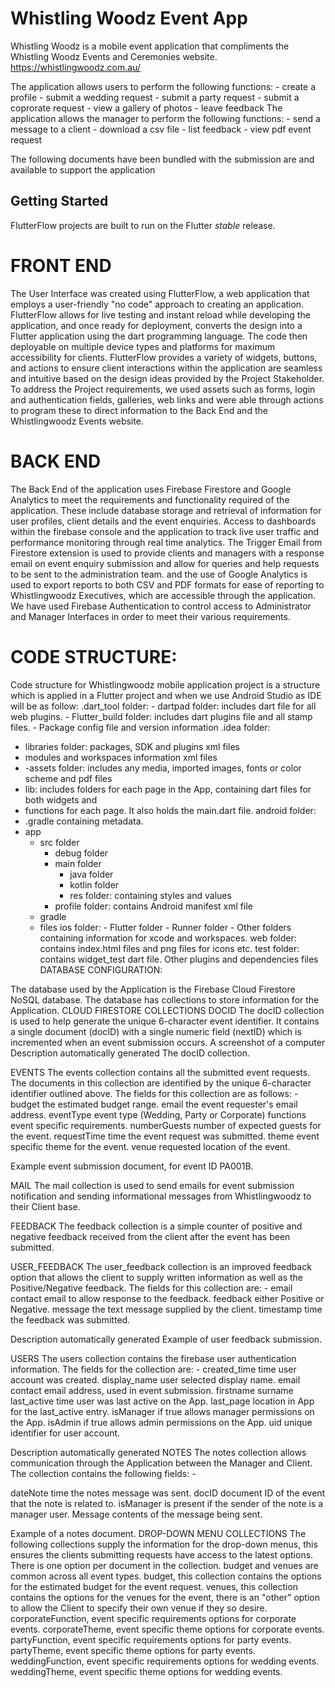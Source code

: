 # Whistling Woodz Event App

Whistling Woodz is a mobile event application that compliments the Whistling Woodz Events and Ceremonies website.
https://whistlingwoodz.com.au/

The application allows users to perform the following functions:
    - create a profile
    - submit a wedding request
    - submit a party request
    - submit a coprorate request
    - view a gallery of photos
    - leave feedback
The application allows the manager to perform the following functions:
    - send a message to a client
    - download a csv file
    - list feedback
    - view pdf event request

The following documents have been bundled with the submission are and available to support the application



## Getting Started

FlutterFlow projects are built to run on the Flutter _stable_ release.


# FRONT END 
The User Interface was created using FlutterFlow, a web application that employs a user-friendly 
"no code" approach to creating an application. FlutterFlow allows for live testing and instant reload 
while developing the application, and once ready for deployment, converts the design into a Flutter 
application using the dart programming language. 
The code then deployable on multiple device types and platforms for maximum accessibility for clients. 
FlutterFlow provides a variety of widgets, buttons, and actions to ensure client interactions within 
the application are seamless and intuitive based on the design ideas provided by the Project Stakeholder. 
To address the Project requirements, we used assets such as forms, login and authentication fields, 
galleries, web links and were able through actions to program these to direct information to the 
Back End and the Whistlingwoodz Events website.

# BACK END 
The Back End of the application uses Firebase Firestore and Google Analytics to meet the requirements 
and functionality required of the application. These include database storage and retrieval of 
information for user profiles, client details and the event enquiries. Access to dashboards within 
the firebase console and the application to track live user traffic and performance monitoring 
through real time analytics.
The Trigger Email from Firestore extension is used to provide clients and managers with a response 
email on event enquiry submission and allow for queries and help requests to be sent to the 
administration team. and the use of Google Analytics is used to export reports to both CSV and PDF 
formats for ease of reporting to Whistlingwoodz Executives, which are accessible through the application.  
We have used Firebase Authentication to control access to Administrator and Manager Interfaces in 
order to meet their various requirements.
 
# CODE STRUCTURE:
Code structure for Whistlingwoodz mobile application project is a structure which is applied in a 
Flutter project and when we use Android Studio as IDE will be as follow: 
  .dart_tool folder:
    - dartpad folder: includes dart file for all web plugins.
    - Flutter_build folder: includes dart plugins file and all stamp files.
    - Package config file and version information
  .idea folder:
  - libraries folder: packages, SDK and plugins xml files
  - modules and workspaces information xml files
  - -assets folder: includes any media, imported images, fonts or color scheme and pdf files
  - lib: includes folders for each page in the App, containing dart files for both widgets and 
  - functions for each page. It also holds the main.dart file.
  android folder:
   - .gradle containing metadata.
   - app
       - src folder
           - debug folder
           - main folder
               - java folder
               - kotlin folder
               - res folder: containing styles and values
           - profile folder: contains Android manifest xml file
       - gradle
       - files 
  ios folder:
    - Flutter folder
    - Runner folder
    - Other folders containing information for xcode and workspaces.
  web folder: contains index.html files and png files for icons etc.
  test folder: contains widget_test dart file.
  Other plugins and dependencies files
         DATABASE CONFIGURATION:

The database used by the Application is the Firebase Cloud Firestore NoSQL database.
The database has collections to store information for the Application.
CLOUD FIRESTORE COLLECTIONS
DOCID
The docID collection is used to help generate the unique 6-character event identifier. It contains 
a single document (docID) with a single numeric field (nextID) which is incremented when an event submission occurs.
A screenshot of a computer
Description automatically generated
The docID collection.

EVENTS
The events collection contains all the submitted event requests. The documents in this collection 
are identified by the unique 6-character identifier outlined above. The fields for this collection 
are as follows: -
budget		the estimated budget range.
email			the event requester's email address.
eventType		event type (Wedding, Party or Corporate)
functions		event specific requirements.
numberGuests	number of expected guests for the event.
requestTime		time the event request was submitted.
theme			event specific theme for the event.
venue			requested location of the event.

Example event submission document, for event ID PA001B.

MAIL
The mail collection is used to send emails for event submission notification and sending 
informational messages from Whistlingwoodz to their Client base.

FEEDBACK
The feedback collection is a simple counter of positive and negative feedback received from the 
client after the event has been submitted.

USER_FEEDBACK
The user_feedback collection is an improved feedback option that allows the client to supply written
information as well as the Positive/Negative feedback. The fields for this collection are: -
email			contact email to allow response to the feedback.
feedback		either Positive or Negative.
message		the text message supplied by the client.
timestamp		time the feedback was submitted.

Description automatically generated
Example of user feedback submission.

USERS
The users collection contains the firebase user authentication information. The fields for the collection are: -
created_time	time user account was created.
display_name	user selected display name.
email			contact email address, used in event submission.
firstname
surname
last_active		time user was last active on the App.
last_page		location in App for the last_active entry.
isManager		if true allows manager permissions on the App.
isAdmin		if true allows admin permissions on the App.
uid			unique identifier for user account.

Description automatically generated
NOTES
The notes collection allows communication through the Application between the Manager and Client. 
The collection contains the following fields: -

dateNote	time the notes message was sent.
docID		document ID of the event that the note is related to.
isManager	is present if the sender of the note is a manager user.
Message	contents of the message being sent.

Example of a notes document.
DROP-DOWN MENU COLLECTIONS
The following collections supply the information for the drop-down menus, this ensures the clients 
submitting requests have access to the latest options. There is one option per document in the 
collection. budget and venues are common across all event types. 
budget, this collection contains the options for the estimated budget for the event request.
venues, this collection contains the options for the venues for the event, there is an "other" 
option to allow the Client to specify their own venue if they so desire.
corporateFunction, event specific requirements options for corporate events.
corporateTheme, event specific theme options for corporate events.
partyFunction, event specific requirements options for party events.
partyTheme, event specific theme options for party events.
weddingFunction, event specific requirements options for wedding events.
weddingTheme, event specific theme options for wedding events. 

